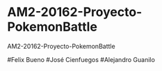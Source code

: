 # AM2-20162-Proyecto-PokemonBattle
AM2-20162-Proyecto-PokemonBattle

#Felix Bueno
#José Cienfuegos
#Alejandro Guanilo
